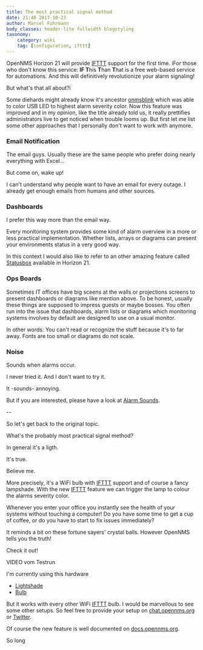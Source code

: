 ```yaml
---
title: The most practical signal method
date: 21:48 2017-10-23
author: Marcel Fuhrmann
body_classes: header-lite fullwidth blogstyling
taxonomy:
    category: wiki
    tag: [configuration, ifttt]
---
```


OpenNMS Horizon 21 will provide [IFTTT](https://en.wikipedia.org/wiki/IFTTT) support for the first time.
iFor those who don't know this service: **IF T**his **T**han **T**hat is a free web-based service for automations.
And this will definitively revolutionize your alarm signaling!

But what's that all about?i

Some diehards might already know it's ancestor [onmsblink](https://github.com/opennms-forge/onmsblink) which was able to color USB LED to highest alarm severity color.
Now this feature was improved and in my opinion, like the title already told us, it really prettifies administrators live to get noticed when trouble looms up.
But first let me list some other approaches that I personally don't want to work with anymore.

### Email Notification
The email guys. Usually these are the same people who prefer doing nearly everything with Excel...

But come on, wake up!

I can't understand why people want to have an email for every outage.
I already get enough emails from humans and other sources.

### Dashboards
I prefer this way more than the email way.

Every monitoring system provides some kind of alarm overview in a more or less practical implementation.
Whether lists, arrays or diagrams can present your environments status in a very good way.

In this context I would also like to refer to an other amazing feature called [Statusbox](https://opennms.org/en/blog/2017-08-14-statusbox) available in Horizon 21.

### Ops Boards
Sometimes IT offices have big sceens at the walls or projections screens to present dashboards or diagrams like mention above.
To be honest, usually these things are supposed to impress guests or maybe bosses.
You often run into the issue that dashboards, alarm lists or diagrams which monitoring systems involves by default are designed to use on a usual monitor.

In other words: You can't read or recognize the stuff because it's to far away.
Fonts are too small or diagrams do not scale.

### Noise
Sounds when alarms occur.

I never tried it.
And I don't want to try it.

It -sounds- annoying.

But if you are interested, please have a look at [Alarm Sounds](http://docs.opennms.org/opennms/releases/latest/guide-admin/guide-admin.html#ga-alarm-sounds).

--

So let's get back to the original topic.

What's the probably most practical signal method?

In general it's a ligth.

It's true.

Believe me.

More precisely, it's a WiFi bulb with [IFTTT](https://en.wikipedia.org/wiki/IFTTT) support and of course a fancy lampshade.
With the new [IFTTT](https://en.wikipedia.org/wiki/IFTTT) feature we can trigger the lamp to colour the alarms severity color.

Whenever you enter your office you instantly see the health of your systems without touching a computer!
Do you have some time to get a cup of coffee, or do you have to start to fix issues immediately?

It reminds a bit on these fortune sayers' crystal balls.
However OpenNMS tells you the truth!

Check it out!

VIDEO vom Testrun

I'm currently using this hardware

* [Lightshade](http://www.ikea.com/us/en/catalog/products/70096377)
* [Bulb](https://eu.lifx.com/collections/featured-products/products/lifx-plus)

But it works with every other WiFi [IFTTT](https://en.wikipedia.org/wiki/IFTTT) bulb.
I would be marvellous to see some other setups.
So feel free to provide your setup on [chat.opennms.org](https://chat.opennms.org/) or [Twitter](https://twitter.com/opennms?ref_src=twsrc%5Egoogle%7Ctwcamp%5Eserp%7Ctwgr%5Eauthor).

Of course the new feature is well documented on [docs.opennms.org](http://docs.opennms.org/opennms/releases/21.0.0/guide-admin/guide-admin.html#ga-ifttt).

So long

